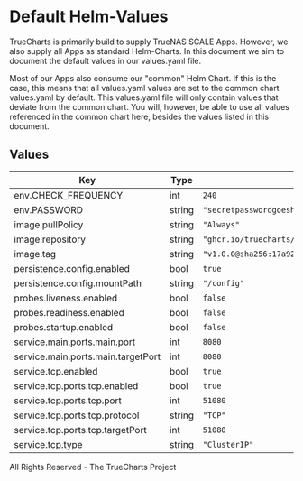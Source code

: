 # Default Helm-Values

TrueCharts is primarily build to supply TrueNAS SCALE Apps.
However, we also supply all Apps as standard Helm-Charts. In this document we aim to document the default values in our values.yaml file.

Most of our Apps also consume our "common" Helm Chart.
If this is the case, this means that all values.yaml values are set to the common chart values.yaml by default. This values.yaml file will only contain values that deviate from the common chart.
You will, however, be able to use all values referenced in the common chart here, besides the values listed in this document.

## Values

| Key | Type | Default | Description |
|-----|------|---------|-------------|
| env.CHECK_FREQUENCY | int | `240` |  |
| env.PASSWORD | string | `"secretpasswordgoeshere"` |  |
| image.pullPolicy | string | `"Always"` |  |
| image.repository | string | `"ghcr.io/truecharts/podgrab"` |  |
| image.tag | string | `"v1.0.0@sha256:17a92f111c5840f1fb78f216e4191ec1f5eeeb04ad5a1a5bdde0df35fdbe8910"` |  |
| persistence.config.enabled | bool | `true` |  |
| persistence.config.mountPath | string | `"/config"` |  |
| probes.liveness.enabled | bool | `false` |  |
| probes.readiness.enabled | bool | `false` |  |
| probes.startup.enabled | bool | `false` |  |
| service.main.ports.main.port | int | `8080` |  |
| service.main.ports.main.targetPort | int | `8080` |  |
| service.tcp.enabled | bool | `true` |  |
| service.tcp.ports.tcp.enabled | bool | `true` |  |
| service.tcp.ports.tcp.port | int | `51080` |  |
| service.tcp.ports.tcp.protocol | string | `"TCP"` |  |
| service.tcp.ports.tcp.targetPort | int | `51080` |  |
| service.tcp.type | string | `"ClusterIP"` |  |

All Rights Reserved - The TrueCharts Project
